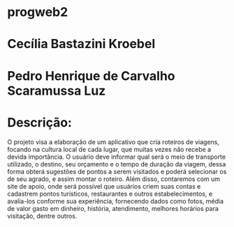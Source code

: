 # progweb2
# Cecília Bastazini Kroebel
# Pedro Henrique de Carvalho Scaramussa Luz
# Descrição:
   O projeto visa a elaboração de um aplicativo que cria roteiros de viagens, focando na cultura local de cada lugar, que muitas vezes não recebe a devida importância. O usuário deve informar qual será o meio de transporte utilizado, o destino, seu orçamento e o tempo de duração da viagem, dessa forma obterá sugestões de pontos a serem visitados e poderá selecionar os de seu agrado, e assim montar o roteiro. Além disso, contaremos com um site de apoio, onde será possível que usuários criem suas contas e cadastrem pontos turísticos, restaurantes e outros estabelecimentos, e avalia-los conforme sua experiência, fornecendo dados como fotos, média de valor gasto em dinheiro, história, atendimento, melhores horários para visitação, dentre outros. 
